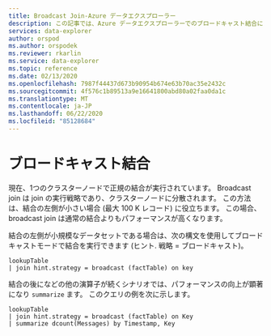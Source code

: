 ```yaml
---
title: Broadcast Join-Azure データエクスプローラー
description: この記事では、Azure データエクスプローラーでのブロードキャスト結合について説明します。
services: data-explorer
author: orspod
ms.author: orspodek
ms.reviewer: rkarlin
ms.service: data-explorer
ms.topic: reference
ms.date: 02/13/2020
ms.openlocfilehash: 7987f44437d673b90954b674e63b70ac35e2432c
ms.sourcegitcommit: 4f576c1b89513a9e16641800abd80a02faa0da1c
ms.translationtype: MT
ms.contentlocale: ja-JP
ms.lasthandoff: 06/22/2020
ms.locfileid: "85128684"
---
```

# <a name="broadcast-join"></a>ブロードキャスト結合

現在、1つのクラスターノードで正規の結合が実行されています。
Broadcast join は join の実行戦略であり、クラスターノードに分散されます。 この方法は、結合の左側が小さい場合 (最大 100 K レコード) に役立ちます。 この場合、broadcast join は通常の結合よりもパフォーマンスが高くなります。

結合の左側が小規模なデータセットである場合は、次の構文を使用してブロードキャストモードで結合を実行できます (ヒント. 戦略 = ブロードキャスト)。

```kusto
lookupTable 
| join hint.strategy = broadcast (factTable) on key
```

結合の後になどの他の演算子が続くシナリオでは、パフォーマンスの向上が顕著になり `summarize` ます。 このクエリの例を次に示します。

```kusto
lookupTable 
| join hint.strategy = broadcast (factTable) on Key
| summarize dcount(Messages) by Timestamp, Key
```